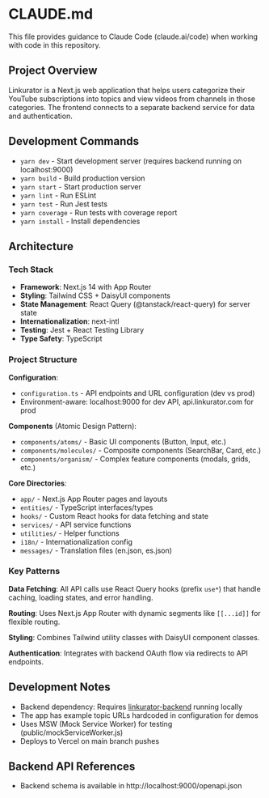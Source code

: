 # CLAUDE.md

This file provides guidance to Claude Code (claude.ai/code) when working with code in this repository.

## Project Overview

Linkurator is a Next.js web application that helps users categorize their YouTube subscriptions into topics and view videos from channels in those categories. The frontend connects to a separate backend service for data and authentication.

## Development Commands

- `yarn dev` - Start development server (requires backend running on localhost:9000)
- `yarn build` - Build production version
- `yarn start` - Start production server
- `yarn lint` - Run ESLint
- `yarn test` - Run Jest tests
- `yarn coverage` - Run tests with coverage report
- `yarn install` - Install dependencies

## Architecture

### Tech Stack
- **Framework**: Next.js 14 with App Router
- **Styling**: Tailwind CSS + DaisyUI components
- **State Management**: React Query (@tanstack/react-query) for server state
- **Internationalization**: next-intl
- **Testing**: Jest + React Testing Library
- **Type Safety**: TypeScript

### Project Structure

**Configuration**:
- `configuration.ts` - API endpoints and URL configuration (dev vs prod)
- Environment-aware: localhost:9000 for dev API, api.linkurator.com for prod

**Components** (Atomic Design Pattern):
- `components/atoms/` - Basic UI components (Button, Input, etc.)
- `components/molecules/` - Composite components (SearchBar, Card, etc.) 
- `components/organism/` - Complex feature components (modals, grids, etc.)

**Core Directories**:
- `app/` - Next.js App Router pages and layouts
- `entities/` - TypeScript interfaces/types
- `hooks/` - Custom React hooks for data fetching and state
- `services/` - API service functions
- `utilities/` - Helper functions
- `i18n/` - Internationalization config
- `messages/` - Translation files (en.json, es.json)

### Key Patterns

**Data Fetching**: All API calls use React Query hooks (prefix `use*`) that handle caching, loading states, and error handling.

**Routing**: Uses Next.js App Router with dynamic segments like `[[...id]]` for flexible routing.

**Styling**: Combines Tailwind utility classes with DaisyUI component classes.

**Authentication**: Integrates with backend OAuth flow via redirects to API endpoints.

## Development Notes

- Backend dependency: Requires [linkurator-backend](https://github.com/frantracer/linkurator-backend) running locally
- The app has example topic URLs hardcoded in configuration for demos
- Uses MSW (Mock Service Worker) for testing (public/mockServiceWorker.js)
- Deploys to Vercel on main branch pushes

## Backend API References

- Backend schema is available in http://localhost:9000/openapi.json